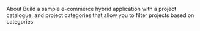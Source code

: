 About Build a sample e-commerce hybrid application with a project catalogue, and project categories that allow you to filter projects based on categories.